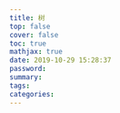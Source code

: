 ```yaml
---
title: 树
top: false
cover: false
toc: true
mathjax: true
date: 2019-10-29 15:28:37
password:
summary:
tags:
categories:
---
```

